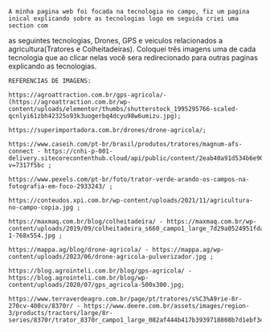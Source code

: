     A minha pagina web foi focada na tecnologia no campo, fiz um pagina inical explicando sobre as tecnologias logo em seguida criei uma section com
  as seguintes tecnologias, Drones, GPS e veiculos relacionados a agricultura(Tratores e Colheitadeiras).
    Coloquei três imagens uma de cada tecnologia que ao clicar nelas você sera redirecionado para outras paginas explicando as tecnologias.


    REFÊRENCIAS DE IMAGENS:
    
    https://agroattraction.com.br/gps-agricola/- (https://agroattraction.com.br/wp-content/uploads/elementor/thumbs/shutterstock_1995295766-scaled-qcnlyi61zbh42325o93k3uogerbq4dcyu98w6umizu.jpg);
    
    https://superimportadora.com.br/drones/drone-agricola/;

    https://www.caseih.com/pt-br/brasil/produtos/tratores/magnum-afs-connect - https://cnhi-p-001-delivery.sitecorecontenthub.cloud/api/public/content/2eab40a91d534b6e903b6e0aec2ff50e?v=7317f5bc ;

    https://www.pexels.com/pt-br/foto/trator-verde-arando-os-campos-na-fotografia-em-foco-2933243/ ;

    https://conteudos.xpi.com.br/wp-content/uploads/2021/11/agricultura-no-campo-copia.jpg ;

    https://maxmaq.com.br/blog/colheitadeira/ - https://maxmaq.com.br/wp-content/uploads/2019/09/colheitadeira_s660_campo1_large_7d29a0524951fda410ad584d8bb04bda839e9af5-1-768x554.jpg ;

    https://mappa.ag/blog/drone-agricola/ - https://mappa.ag/wp-content/uploads/2023/06/drone-agricola-pulverizador.jpg ;

    https://blog.agrointeli.com.br/blog/gps-agricola/ - https://blog.agrointeli.com.br/blog/wp-content/uploads/2020/07/gps_agricola-500x300.jpg;

    https://www.terraverdeagro.com.br/page/pt/tratores/s%C3%A9rie-8r-270cv-400cv/8370r/ - https://www.deere.com.br/assets/images/region-3/products/tractors/large/8r-series/8370r/trator_8370r_campo1_large_082af444b417b3939718808b7d1ebf3e647a159e.jpg;
    
    
    
